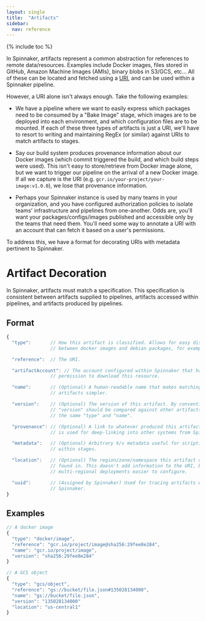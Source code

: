 ```yaml
---
layout: single
title:  "Artifacts"
sidebar:
  nav: reference
---
```


{% include toc %}

In Spinnaker, artifacts represent a common abstraction for references to remote
data/resources. Examples include Docker images, files stored in GitHub, Amazon
Machine Images (AMIs), binary blobs in S3/GCS, etc... All of these can be
located and fetched using a
[URI](https://en.wikipedia.org/wiki/Uniform_Resource_Identifier), and can be
used within a Spinnaker pipeline.

However, a URI alone isn't always enough. Take the following examples:

* We have a pipeline where we want to easily express which packages need to be
  consumed by a "Bake Image" stage, which images are to be deployed into each
  environment, and which configuration files are to be mounted. If each of
  these three types of artifacts is just a URI, we'll have to resort to writing
  and maintaining RegEx (or similar) against URIs to match artifacts to stages.

* Say our build system produces provenance information about our Docker images
  (which commit triggered the build, and which build steps were used). This
  isn't easy to store/retrieve from Docker image alone, but we want to trigger
  our pipeline on the arrival of a new Docker image. If all we capture is the
  URI (e.g. `gcr.io/your-project/your-image:v1.0.0`), we lose that provenance
  information.

* Perhaps your Spinnaker instance is used by many teams in your organization,
  and you have configured authorization policies to isolate teams'
  infrastructure and pipelines from one-another. Odds are, you'll want your
  packages/configs/images published and accessible only by the teams that need
  them. You'll need some way to annotate a URI with an account that can fetch
  it based on a user's permissions.

To address this, we have a format for decorating URIs with metadata
pertinent to Spinnaker.

# Artifact Decoration

In Spinnaker, artifacts must match a specification. This specification is
consistent between artifacts supplied to pipelines, artifacts accessed within
pipelines, and artifacts produced by pipelines.

## Format

```js
{
  "type":       // How this artifact is classified. Allows for easy distinction
                // between docker images and debian packages, for example.

  "reference":  // The URI.

  "artifactAccount": // The account configured within Spinnaker that has
                // permission to download this resource.

  "name":       // (Optional) A human-readable name that makes matching
                // artifacts simpler.

  "version":    // (Optional) The version of this artifact. By convention, the
                // "version" should be compared against other artifacts with
                // the same "type" and "name".

  "provenance": // (Optional) A link to whatever produced this artifact. This
                // is used for deep-linking into other systems from Spinnaker.

  "metadata":   // (Optional) Arbitrary k/v metadata useful for scripting
                // within stages.

  "location":   // (Optional) The region/zone/namespace this artifact can be
                // found in. This doesn't add information to the URI, but makes
                // multi-regional deployments easier to configure.

  "uuid":       // (Assigned by Spinnaker) Used for tracing artifacts within
                // Spinnaker.
}
```

## Examples

```js
// A docker image
{
  "type": "docker/image",
  "reference": "gcr.io/project/image@sha256:29fee8e284",
  "name": "gcr.io/project/image",
  "version": "sha256:29fee8e284"
}
```

```js
// A GCS object
{
  "type": "gcs/object",
  "reference": "gs://bucket/file.json#135028134000",
  "name": "gs://bucket/file.json",
  "version": "135028134000"
  "location": "us-central1"
}
```

